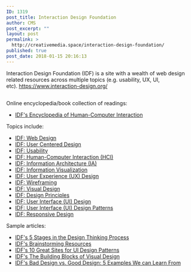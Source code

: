 ```yaml
---
ID: 1319
post_title: Interaction Design Foundation
author: CMS
post_excerpt: ""
layout: post
permalink: >
  http://creativemedia.space/interaction-design-foundation/
published: true
post_date: 2018-01-15 20:16:13
---
```

Interaction Design Foundation (IDF) is a site with a wealth of web design related resources across multiple topics (e.g. usability, UX, UI, etc). <a href="https://www.interaction-design.org/">https://www.interaction-design.org/</a>
<div style="clear: both;">
<h2></h2>
</div>
Online encyclopedia/book collection of readings:
<ul>
 	<li><a href="https://www.interaction-design.org/literature/book/the-encyclopedia-of-human-computer-interaction-2nd-ed">IDF's Encyclopedia of Human-Computer Interaction</a></li>
</ul>
Topics include:
<ul>
 	<li><a href="https://www.interaction-design.org/literature/topics/web-design">IDF: Web Design</a></li>
 	<li><a href="https://www.interaction-design.org/literature/topics/user-centered-design">IDF: User Centered Design</a></li>
 	<li><a href="https://www.interaction-design.org/literature/topics/usability">IDF: Usability</a></li>
 	<li><a href="https://www.interaction-design.org/courses/human-computer-interaction">IDF: Human-Computer Interaction (HCI)</a></li>
 	<li><a href="https://www.interaction-design.org/literature/topics/information-architecture">IDF: Information Architecture (IA)</a></li>
 	<li><a href="https://www.interaction-design.org/literature/topics/information-visualization">IDF: Information Visualization</a></li>
 	<li><a href="https://www.interaction-design.org/literature/topics/ux-design">IDF: User Experience (UX) Design</a></li>
 	<li><a href="https://www.interaction-design.org/literature/topics/wireframing">IDF: Wireframing</a></li>
 	<li><a href="https://www.interaction-design.org/literature/topics/visual-design">IDF: Visual Design</a></li>
 	<li><a href="https://www.interaction-design.org/literature/topics/design-principles">IDF: Design Principles</a></li>
 	<li><a href="https://www.interaction-design.org/literature/topics/ui-design">IDF: User Interface (UI) Design</a></li>
 	<li><a href="https://www.interaction-design.org/literature/topics/ui-design-patterns">IDF: User Interface (UI) Design Patterns</a></li>
 	<li><a href="https://www.interaction-design.org/literature/topics/responsive-design">IDF: Responsive Design</a></li>
</ul>
Sample articles:
<ul>
 	<li><a href="https://www.interaction-design.org/literature/article/5-stages-in-the-design-thinking-process">IDF's 5 Stages in the Design Thinking Process</a></li>
 	<li><a href="https://www.interaction-design.org/literature/topics/brainstorming">IDF's Brainstorming Resources</a></li>
 	<li><a href="https://www.interaction-design.org/literature/article/10-great-sites-for-ui-design-patterns">IDF's 10 Great Sites for UI Design Patterns</a></li>
 	<li><a href="https://www.interaction-design.org/literature/article/the-building-blocks-of-visual-design">IDF's The Building Blocks of Visual Design</a></li>
 	<li><a href="https://www.interaction-design.org/literature/article/bad-design-vs-good-design-5-examples-we-can-learn-frombad-design-vs-good-design-5-examples-we-can-learn-from-130706">IDF's Bad Design vs. Good Design: 5 Examples We can Learn From</a></li>
</ul>